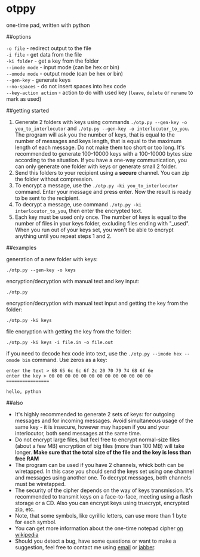 otppy
=====

one-time pad, written with python

##options

`-o file` - redirect output to the file  
`-i file` - get data from the file  
`-ki folder` - get a key from the folder  
`--imode mode` - input mode (can be hex or bin)  
`--omode mode` - output mode (can be hex or bin)  
`--gen-key` - generate keys  
`--no-spaces` - do not insert spaces into hex code  
`--key-action action` - action to do with used key (`leave`, `delete` or `rename` to mark as used)  

##getting started

1. Generate 2 folders with keys using commands `./otp.py --gen-key -o you_to_interlocutor` and `./otp.py --gen-key -o interlocutor_to_you`. The program will ask you the number of keys, that is equal to the number of messages and keys length, that is equal to the maximum length of each message. Do not make them too short or too long. It's recommended to generate 100-10000 keys with a 100-10000 bytes size according to the situation. If you have a one-way communication, you can only generate one folder with keys or generate small 2 folder.
2. Send this folders to your recipient using a **secure** channel. You can zip the folder without compression.
3. To encrypt a message, use the `./otp.py -ki you_to_interlocutor` command. Enter your message and press enter. Now the result is ready to be sent to the recipient.
4. To decrypt a message, use command `./otp.py -ki interlocutor_to_you`, then enter the encrypted text.
5. Each key must be used only once. The number of keys is equal to the number of files in your keys folder, excluding files ending with "_used". When you run out of your keys set, you won't be able to encrypt anything until you repeat steps 1 and 2.

##examples

generation of a new folder with keys:

    ./otp.py --gen-key -o keys

encryption/decryption with manual text and key input:

    ./otp.py

encryption/decryption with manual text input and getting the key from the folder:

    ./otp.py -ki keys

file encryption with getting the key from the folder:

    ./otp.py -ki keys -i file.in -o file.out

if you need to decode hex code into text, use the `./otp.py --imode hex --omode bin` command. Use zeros as a key:

    enter the text > 68 65 6c 6c 6f 2c 20 70 79 74 68 6f 6e
    enter the key > 00 00 00 00 00 00 00 00 00 00 00 00 00
    ================

    hello, python

##also

* It's highly recommended to generate 2 sets of keys: for outgoing messages and for incoming messages. Avoid simultaneous usage of the same key - it is insecure, however may happen if you and your interlocutor, both send messages at the same time.
* Do not encrypt large files, but feel free to encrypt normal-size files (about a few MB) encryption of big files (more than 100 MB) will take longer. **Make sure that the total size of the file and the key is less than free RAM**
* The program can be used if you have 2 channels, whick both can be wiretapped. In this case you should send the keys set using one channel and messages using another one. To decrypt messages, both channels must be wiretapped.
* The security of the cipher depends on the way of keys transmission. It's recommended to transmit keys on a face-to-face, meeting using a flash storage or a CD. Also you can encrypt keys using truecrypt, encrypted zip, etc.
* Note, that some symbols, like cyrillic letters, can use more than 1 byte for each symbol.
* You can get more information about the one-time notepad cipher [on wikipedia](http://en.wikipedia.org/wiki/One-time_pad)
* Should you detect a bug, have some questions or want to make a suggestion, feel free to contact me using [email](mailto:anton-tsyganenko@yandex.ru) or [jabber](xmpp:antontsyganenko@jabber.ru).
